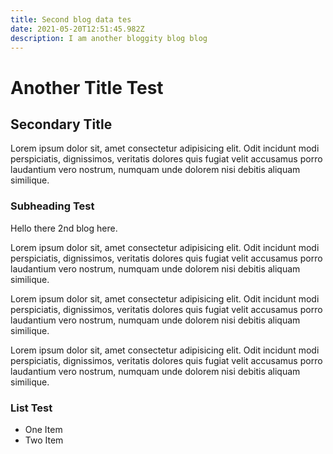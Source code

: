 ```yaml
---
title: Second blog data tes
date: 2021-05-20T12:51:45.982Z
description: I am another bloggity blog blog
---
```


# Another Title Test

## Secondary Title

Lorem ipsum dolor sit, amet consectetur adipisicing elit. Odit incidunt modi perspiciatis, dignissimos, veritatis dolores quis fugiat velit accusamus porro laudantium vero nostrum, numquam unde dolorem nisi debitis aliquam similique.

### Subheading Test

Hello there 2nd blog here.

Lorem ipsum dolor sit, amet consectetur adipisicing elit. Odit incidunt modi perspiciatis, dignissimos, veritatis dolores quis fugiat velit accusamus porro laudantium vero nostrum, numquam unde dolorem nisi debitis aliquam similique.

Lorem ipsum dolor sit, amet consectetur adipisicing elit. Odit incidunt modi perspiciatis, dignissimos, veritatis dolores quis fugiat velit accusamus porro laudantium vero nostrum, numquam unde dolorem nisi debitis aliquam similique.

Lorem ipsum dolor sit, amet consectetur adipisicing elit. Odit incidunt modi perspiciatis, dignissimos, veritatis dolores quis fugiat velit accusamus porro laudantium vero nostrum, numquam unde dolorem nisi debitis aliquam similique.

### List Test

- One Item
- Two Item
